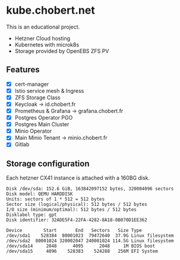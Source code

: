 # kube.chobert.net

This is an educational project.

- Hetzner Cloud hosting
- Kubernetes with microk8s
- Storage provided by OpenEBS ZFS PV

## Features

- [x] cert-manager
- [x] Istio service mesh & Ingress
- [x] ZFS Storage Class
- [x] Keycloak → id.chobert.fr
- [x] Prometheus & Grafana → grafana.chobert.fr
- [x] Postgres Operator PGO
- [x] Postgres Main Cluster
- [x] Minio Operator
- [x] Main Minio Tenant → minio.chobert.fr
- [x] Gitlab

## Storage configuration

Each hetzner CX41 instance is attached with a 160BG disk.

```
Disk /dev/sda: 152.6 GiB, 163842097152 bytes, 320004096 sectors
Disk model: QEMU HARDDISK
Units: sectors of 1 * 512 = 512 bytes
Sector size (logical/physical): 512 bytes / 512 bytes
I/O size (minimum/optimal): 512 bytes / 512 bytes
Disklabel type: gpt
Disk identifier: 32ADE5F4-22FA-4282-8A18-0B070D1EE362

Device        Start       End   Sectors   Size Type
/dev/sda1    528384  80001023  79472640  37.9G Linux filesystem
/dev/sda2  80001024 320002047 240001024 114.5G Linux filesystem
/dev/sda14     2048      4095      2048     1M BIOS boot
/dev/sda15     4096    528383    524288   256M EFI System
```
